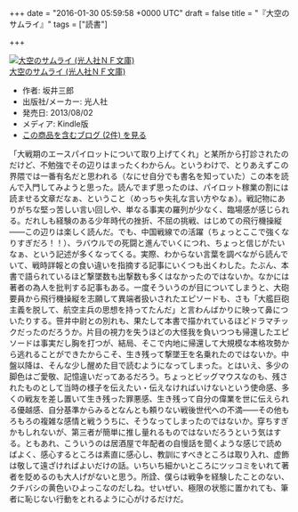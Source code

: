 
+++
date = "2016-01-30 05:59:58 +0000 UTC"
draft = false
title = "『大空のサムライ』"
tags = ["読書"]

+++
<div class="hatena-asin-detail"><a href="http://www.amazon.co.jp/exec/obidos/ASIN/B00E5UZLIW/bestylesnet-22/"><img src="http://ecx.images-amazon.com/images/I/51lEilJAuAL._SL160_.jpg" class="hatena-asin-detail-image" alt="大空のサムライ (光人社ＮＦ文庫)" title="大空のサムライ (光人社ＮＦ文庫)"/></a><div class="hatena-asin-detail-info"><a href="http://www.amazon.co.jp/exec/obidos/ASIN/B00E5UZLIW/bestylesnet-22/">大空のサムライ (光人社ＮＦ文庫)</a><ul><li><span class="hatena-asin-detail-label">作者:</span> 坂井三郎</li><li><span class="hatena-asin-detail-label">出版社/メーカー:</span> 光人社</li><li><span class="hatena-asin-detail-label">発売日:</span> 2013/08/02</li><li><span class="hatena-asin-detail-label">メディア:</span> Kindle版</li><li><a href="http://d.hatena.ne.jp/asin/B00E5UZLIW/bestylesnet-22" target="_blank">この商品を含むブログ (2件) を見る</a></li></ul></div><div class="hatena-asin-detail-foot"></div></div>「大戦期のエースパイロットについて取り上げてくれ」と某所から打診されたのだけど、不勉強でその辺りはまったくわからん。というわけで、とりあえずこの界隈では一番有名だと思われる（なにせ自分でも書名を知っていた）この本を読んで入門してみようと思った。読んでまず思ったのは、パイロット稼業の割には読ませる文章だなぁ、ということ（めっちゃ失礼な言い方やなぁ）。戦記物にありがちな堅っ苦しい言い回しや、単なる事実の羅列が少なく、臨場感が感じられる。だれしも経験のある少年時代の挫折、不屈の挑戦、はじめての飛行機操縦――この辺りは楽しく読んだ。でも、中国戦線での活躍（ちょっとここで強くなりすぎだろ！！）、ラバウルでの死闘と進んでいくにつれ、ちょっと信じがたいなぁ、という記述が多くなってくる。実際、わからない言葉を調べながら読んでいて、戦時詳報との食い違いを指摘する記事にいくつも出くわした。たぶん、本書で語られているほど撃墜数も出撃数も多くはなかったのではないか。なかには著者の為人を批判する記事もある。一度そういうのが目についてしまうと、大砲要員から飛行機操縦を志願して異端者扱いされたエピソードも、さも「大艦巨砲主義を脱して、航空主兵の思想を持ってたんだ」と言わんばかりに映って鼻についたりする。笹井中尉との別れも、果たして本書で描かれているほどドラマチックだったのだろうか。片目の視力を失うほどの大怪我を負いつつも帰還したエピソードは事実だし胸を打つが、結局、そこで内地に帰還して大規模な本格攻勢から逃れることができたからこそ、生き残って撃墜王を名乗れたのではないか。中盤以降は、そんな少し醒めた目で読むようになってしまった。とはいえ、多少の脚色はご愛敬、記憶違いだってあるだろう。ちょっとビッグマウスなのも、残されたものとして当時の様子を伝えたい・伝えなければいけないという使命感、多くの戦友を差し置いて生き残った罪悪感、生き残って自分の偉業を世に伝えられる優越感、自分基準からみるとなんとも頼りない戦後世代への不満――その他もろもろの複雑な感情と戦ううちに、そうなってしまったのではないか。穿ちすぎかもしれないが、第三者が簡単に推し量れるものではないだろうという気はする。ともあれ、こういうのは居酒屋で年配者の自慢話を聞くような感じで読めばよく、感心するところは素直に感心し、教訓にすべきところは取り入れ、虚飾は敬して遠ざければよいだけの話。いちいち細かいところにツッコミをいれて著者を貶めるのも大人げがないと思う。所詮、僕らは戦争を経験したことのない、クチバシの黄色いひよっこなのだしね。せいぜい、極限の状態に置かれても、筆者に恥じない行動をとれるように心がけるだけだ。


